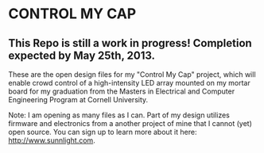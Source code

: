 CONTROL MY CAP
==============
This Repo is still a work in progress!  Completion expected by May 25th, 2013.
------------------------------------------------------------------------------

These are the open design files for my "Control My Cap" project, which will enable crowd control of a high-intensity LED array mounted on my mortar board for my graduation from the Masters in Electrical and Computer Engineering Program at Cornell University.
  
Note:  I am opening as many files as I can.  Part of my design utilizes firmware and electronics from a another project of mine that I cannot (yet) open source.  You can sign up to learn more about it here: http://www.sunnlight.com.  